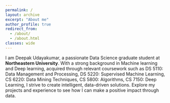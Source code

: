 ```yaml
---
permalink: /
layout: archive
excerpt: "About me"
author_profile: true
redirect_from: 
  - /about/
  - /about.html
classes: wide
---
```

I am Deepak Udayakumar, a passionate Data Science graduate student at <b>Northeastern University</b>. With a strong background in Machine learning and Deep learning, acquired through relevant coursework such as DS 5110: Data Management and Processing, DS 5220: Supervised Machine Learning, CS 6220: Data Mining Techniques, CS 5800: Algorithms, CS 7150: Deep Learning, I strive to create intelligent, data-driven solutions. Explore my projects and experience to see how I can make a positive impact through data.
